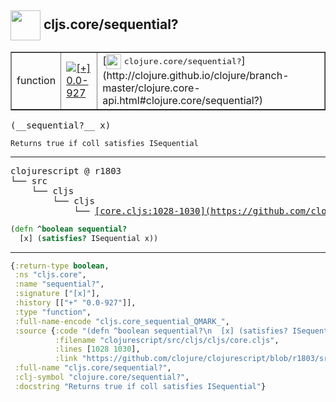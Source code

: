 ## <img width="48px" valign="middle" src="http://i.imgur.com/Hi20huC.png"> cljs.core/sequential?

 <table border="1">
<tr>
<td>function</td>
<td><a href="https://github.com/cljsinfo/api-refs/tree/0.0-927"><img valign="middle" alt="[+] 0.0-927" src="https://img.shields.io/badge/+-0.0--927-lightgrey.svg"></a> </td>
<td>
[<img height="24px" valign="middle" src="http://i.imgur.com/1GjPKvB.png"> <samp>clojure.core/sequential?</samp>](http://clojure.github.io/clojure/branch-master/clojure.core-api.html#clojure.core/sequential?)
</td>
</tr>
</table>

 <samp>
(__sequential?__ x)<br>
</samp>

```
Returns true if coll satisfies ISequential
```

---

 <pre>
clojurescript @ r1803
└── src
    └── cljs
        └── cljs
            └── <ins>[core.cljs:1028-1030](https://github.com/clojure/clojurescript/blob/r1803/src/cljs/cljs/core.cljs#L1028-L1030)</ins>
</pre>

```clj
(defn ^boolean sequential?
  [x] (satisfies? ISequential x))
```


---

```clj
{:return-type boolean,
 :ns "cljs.core",
 :name "sequential?",
 :signature ["[x]"],
 :history [["+" "0.0-927"]],
 :type "function",
 :full-name-encode "cljs.core_sequential_QMARK_",
 :source {:code "(defn ^boolean sequential?\n  [x] (satisfies? ISequential x))",
          :filename "clojurescript/src/cljs/cljs/core.cljs",
          :lines [1028 1030],
          :link "https://github.com/clojure/clojurescript/blob/r1803/src/cljs/cljs/core.cljs#L1028-L1030"},
 :full-name "cljs.core/sequential?",
 :clj-symbol "clojure.core/sequential?",
 :docstring "Returns true if coll satisfies ISequential"}

```
